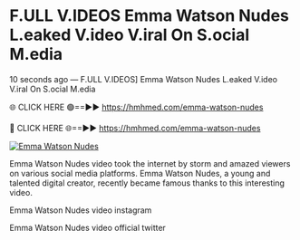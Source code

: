 # F.ULL V.IDEOS Emma Watson Nudes L.eaked V.ideo V.iral On S.ocial M.edia

10 seconds ago — F.ULL V.IDEOS] Emma Watson Nudes L.eaked V.ideo V.iral On S.ocial M.edia

🌐 CLICK HERE 🟢==►► https://hmhmed.com/emma-watson-nudes

🔴 CLICK HERE 🌐==►► https://hmhmed.com/emma-watson-nudes

[![Emma Watson Nudes](https://i.imgur.com/dJHk4Zq.gif)](https://hmhmed.com/emma-watson-nudes)

Emma Watson Nudes video took the internet by storm and amazed viewers on various social media platforms. Emma Watson Nudes, a young and talented digital creator, recently became famous thanks to this interesting video.

Emma Watson Nudes video instagram

Emma Watson Nudes video official twitter